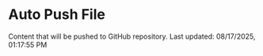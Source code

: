 # Auto Push File

Content that will be pushed to GitHub repository.
Last updated: 08/17/2025, 01:17:55 PM